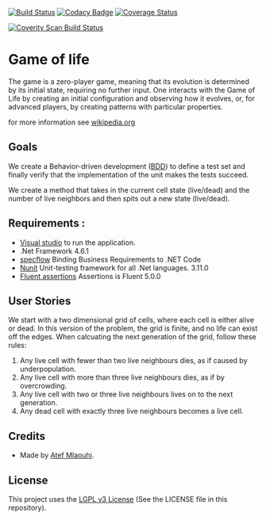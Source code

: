 [![Build Status](https://travis-ci.org/AtefMlaouhi/testing.svg?branch=master)](https://travis-ci.org/AtefMlaouhi/testing)
[![Codacy Badge](https://api.codacy.com/project/badge/Grade/8fc9835983da4f719831276afcc208e9)](https://www.codacy.com/app/AtefMlaouhi/testing?utm_source=github.com&amp;utm_medium=referral&amp;utm_content=AtefMlaouhi/testing&amp;utm_campaign=Badge_Grade)
[![Coverage Status](https://coveralls.io/repos/github/AtefMlaouhi/testing/badge.svg?branch=master)](https://coveralls.io/github/AtefMlaouhi/testing?branch=master)

[![Coverity Scan Build Status](https://scan.coverity.com/projects/17522/badge.svg)](https://scan.coverity.com/projects/atefmlaouhi-testing)
# Game of life

The game is a zero-player game, meaning that its evolution is determined by its
initial state, requiring no further input. One interacts with the Game of Life by
creating an initial configuration and observing how it evolves, or, for advanced
players, by creating patterns with particular properties.

for more information see [wikipedia.org](http://en.wikipedia.org/wiki/Conway%27s_Game_of_Life)

## Goals

We create a Behavior-driven development ([BDD](https://en.wikipedia.org/wiki/Behavior-driven_development))
to define a test set and finally verify that the implementation of the unit makes the tests succeed.

We create a method that takes in the current cell state (live/dead) and the
number of live neighbors and then spits out a new state (live/dead).

## Requirements :

- [Visual studio](https://visualstudio.microsoft.com/fr/?rr=https%3A%2F%2Fwww.google.com%2F) to run the application.
- .Net Framework 4.6.1
- [specflow](https://specflow.org/) Binding Business Requirements to .NET Code
- [Nunit](https://nunit.org/) Unit-testing framework for all .Net languages. 3.11.0
- [Fluent assertions](https://fluentassertions.com/) Assertions is Fluent 5.0.0

## User Stories

We start with a two dimensional grid of cells, where each cell is either alive or
dead. In this version of the problem, the grid is finite, and no life can exist
off the edges. When calcuating the next generation of the grid, follow these rules:

1. Any live cell with fewer than two live neighbours dies, as if caused by underpopulation.
2. Any live cell with more than three live neighbours dies, as if by overcrowding.
3. Any live cell with two or three live neighbours lives on to the next generation.
4. Any dead cell with exactly three live neighbours becomes a live cell.

## Credits

- Made by [Atef Mlaouhi](https://github.com/AtefMlaouhi).

## License

This project uses the [LGPL v3 License](https://www.gnu.org/licenses/lgpl-3.0.en.html) (See the LICENSE file in this repository).
